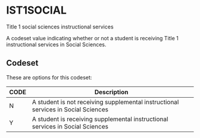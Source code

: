 
# IST1SOCIAL

Title 1 social sciences instructional services

A codeset value indicating whether or not a student is receiving Title 1 instructional services in Social Sciences.

## Codeset

These are options for this codeset:

| CODE   | Description                                                                       |
|--------|-----------------------------------------------------------------------------------|
| N      | A student is not receiving supplemental instructional services in Social Sciences |
| Y      | A student is receiving supplemental instructional services in Social Sciences     |

    